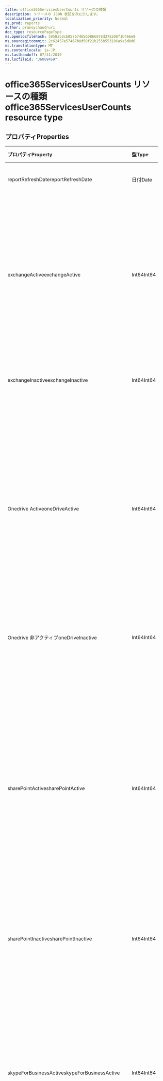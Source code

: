 ```yaml
---
title: office365ServicesUserCounts リソースの種類
description: リソースの JSON 表記を次に示します。
localization_priority: Normal
ms.prod: reports
author: pranoychaudhuri
doc_type: resourcePageType
ms.openlocfilehash: 5958ab3cb05767465b0866078d378208f1b466e9
ms.sourcegitcommit: 2c62457e57467b8d50f21b255b553106a9a5d8d6
ms.translationtype: MT
ms.contentlocale: ja-JP
ms.lasthandoff: 07/31/2019
ms.locfileid: "36009469"
---
```

# <a name="office365servicesusercounts-resource-type"></a><span data-ttu-id="82f14-103">office365ServicesUserCounts リソースの種類</span><span class="sxs-lookup"><span data-stu-id="82f14-103">office365ServicesUserCounts resource type</span></span>

## <a name="properties"></a><span data-ttu-id="82f14-104">プロパティ</span><span class="sxs-lookup"><span data-stu-id="82f14-104">Properties</span></span>

| <span data-ttu-id="82f14-105">プロパティ</span><span class="sxs-lookup"><span data-stu-id="82f14-105">Property</span></span>                 | <span data-ttu-id="82f14-106">型</span><span class="sxs-lookup"><span data-stu-id="82f14-106">Type</span></span>   | <span data-ttu-id="82f14-107">説明</span><span class="sxs-lookup"><span data-stu-id="82f14-107">Description</span></span>                              |
| :----------------------- | :----- | ---------------------------------------- |
| <span data-ttu-id="82f14-108">reportRefreshDate</span><span class="sxs-lookup"><span data-stu-id="82f14-108">reportRefreshDate</span></span>        | <span data-ttu-id="82f14-109">日付</span><span class="sxs-lookup"><span data-stu-id="82f14-109">Date</span></span>   | <span data-ttu-id="82f14-110">コンテンツの最新の日付。</span><span class="sxs-lookup"><span data-stu-id="82f14-110">The latest date of the content.</span></span>          |
| <span data-ttu-id="82f14-111">exchangeActive</span><span class="sxs-lookup"><span data-stu-id="82f14-111">exchangeActive</span></span>           | <span data-ttu-id="82f14-112">Int64</span><span class="sxs-lookup"><span data-stu-id="82f14-112">Int64</span></span>  | <span data-ttu-id="82f14-113">Exchange 上のアクティブなユーザーの数。</span><span class="sxs-lookup"><span data-stu-id="82f14-113">The number of active users on Exchange.</span></span> <span data-ttu-id="82f14-114">電子メールを読んだり、送信したりできるユーザーは、アクティブなユーザーであると見なされます。</span><span class="sxs-lookup"><span data-stu-id="82f14-114">Any user who can read and send email is considered an active user.</span></span> |
| <span data-ttu-id="82f14-115">exchangeInactive</span><span class="sxs-lookup"><span data-stu-id="82f14-115">exchangeInactive</span></span>         | <span data-ttu-id="82f14-116">Int64</span><span class="sxs-lookup"><span data-stu-id="82f14-116">Int64</span></span>  | <span data-ttu-id="82f14-117">Exchange 上の非アクティブなユーザーの数。</span><span class="sxs-lookup"><span data-stu-id="82f14-117">The number of inactive users on Exchange.</span></span> |
| <span data-ttu-id="82f14-118">Onedrive Active</span><span class="sxs-lookup"><span data-stu-id="82f14-118">oneDriveActive</span></span>           | <span data-ttu-id="82f14-119">Int64</span><span class="sxs-lookup"><span data-stu-id="82f14-119">Int64</span></span>  | <span data-ttu-id="82f14-120">OneDrive 上のアクティブなユーザーの数。</span><span class="sxs-lookup"><span data-stu-id="82f14-120">The number of active users on OneDrive.</span></span> <span data-ttu-id="82f14-121">ファイルを表示または編集したユーザー、内部または外部の共有ファイル、または同期したファイルは、アクティブなユーザーと見なされます。</span><span class="sxs-lookup"><span data-stu-id="82f14-121">Any user who viewed or edited files, shared files internally or externally, or synced files is considered an active user.</span></span> |
| <span data-ttu-id="82f14-122">Onedrive 非アクティブ</span><span class="sxs-lookup"><span data-stu-id="82f14-122">oneDriveInactive</span></span>         | <span data-ttu-id="82f14-123">Int64</span><span class="sxs-lookup"><span data-stu-id="82f14-123">Int64</span></span>  | <span data-ttu-id="82f14-124">OneDrive 上の非アクティブなユーザーの数。</span><span class="sxs-lookup"><span data-stu-id="82f14-124">The number of inactive users on OneDrive.</span></span> |
| <span data-ttu-id="82f14-125">sharePointActive</span><span class="sxs-lookup"><span data-stu-id="82f14-125">sharePointActive</span></span>         | <span data-ttu-id="82f14-126">Int64</span><span class="sxs-lookup"><span data-stu-id="82f14-126">Int64</span></span>  | <span data-ttu-id="82f14-127">SharePoint 上のアクティブなユーザーの数。</span><span class="sxs-lookup"><span data-stu-id="82f14-127">The number of active users on SharePoint.</span></span> <span data-ttu-id="82f14-128">ファイルを表示または編集したユーザー、内部または外部の共有ファイル、同期したファイル、または SharePoint ページを表示したユーザーは、アクティブなユーザーであると見なされます。</span><span class="sxs-lookup"><span data-stu-id="82f14-128">Any user who viewed or edited files, shared files internally or externally, synced files, or viewed SharePoint pages is considered an active user.</span></span> |
| <span data-ttu-id="82f14-129">sharePointInactive</span><span class="sxs-lookup"><span data-stu-id="82f14-129">sharePointInactive</span></span>       | <span data-ttu-id="82f14-130">Int64</span><span class="sxs-lookup"><span data-stu-id="82f14-130">Int64</span></span>  | <span data-ttu-id="82f14-131">SharePoint 上の非アクティブなユーザーの数。</span><span class="sxs-lookup"><span data-stu-id="82f14-131">The number of inactive users on SharePoint.</span></span> |
| <span data-ttu-id="82f14-132">skypeForBusinessActive</span><span class="sxs-lookup"><span data-stu-id="82f14-132">skypeForBusinessActive</span></span>   | <span data-ttu-id="82f14-133">Int64</span><span class="sxs-lookup"><span data-stu-id="82f14-133">Int64</span></span>  | <span data-ttu-id="82f14-134">Skype For Business 上のアクティブなユーザーの数。</span><span class="sxs-lookup"><span data-stu-id="82f14-134">The number of active users on Skype For Business.</span></span> <span data-ttu-id="82f14-135">電話会議に参加している、またはピアツーピアセッションに参加しているユーザーは、アクティブなユーザーと見なされます。</span><span class="sxs-lookup"><span data-stu-id="82f14-135">Any user who organized or participated in conferences, or joined peer-to-peer sessions is considered an active user.</span></span> |
| <span data-ttu-id="82f14-136">skypeForBusinessInactive</span><span class="sxs-lookup"><span data-stu-id="82f14-136">skypeForBusinessInactive</span></span> | <span data-ttu-id="82f14-137">Int64</span><span class="sxs-lookup"><span data-stu-id="82f14-137">Int64</span></span>  | <span data-ttu-id="82f14-138">Skype For Business で使用されていないユーザーの数。</span><span class="sxs-lookup"><span data-stu-id="82f14-138">The number of inactive users on Skype For Business.</span></span> |
| <span data-ttu-id="82f14-139">yammerActive</span><span class="sxs-lookup"><span data-stu-id="82f14-139">yammerActive</span></span>             | <span data-ttu-id="82f14-140">Int64</span><span class="sxs-lookup"><span data-stu-id="82f14-140">Int64</span></span>  | <span data-ttu-id="82f14-141">Yammer のアクティブなユーザーの数。</span><span class="sxs-lookup"><span data-stu-id="82f14-141">The number of active users on Yammer.</span></span> <span data-ttu-id="82f14-142">メッセージを投稿、閲覧、またはそのようにすることができるユーザーは、アクティブなユーザーと見なされます。</span><span class="sxs-lookup"><span data-stu-id="82f14-142">Any user who can post, read, or like messages is considered an active user.</span></span> |
| <span data-ttu-id="82f14-143">yammerInactive</span><span class="sxs-lookup"><span data-stu-id="82f14-143">yammerInactive</span></span>           | <span data-ttu-id="82f14-144">Int64</span><span class="sxs-lookup"><span data-stu-id="82f14-144">Int64</span></span>  | <span data-ttu-id="82f14-145">Yammer の非アクティブユーザーの数。</span><span class="sxs-lookup"><span data-stu-id="82f14-145">The number of inactive users on Yammer.</span></span>  |
| <span data-ttu-id="82f14-146">teamsActive</span><span class="sxs-lookup"><span data-stu-id="82f14-146">teamsActive</span></span>              | <span data-ttu-id="82f14-147">Int64</span><span class="sxs-lookup"><span data-stu-id="82f14-147">Int64</span></span>  | <span data-ttu-id="82f14-148">Microsoft Teams のアクティブなユーザーの数。</span><span class="sxs-lookup"><span data-stu-id="82f14-148">The number of active users on Microsoft Teams.</span></span> <span data-ttu-id="82f14-149">チームチャネルでメッセージを投稿したユーザー、プライベートチャットセッションでメッセージを送信したユーザー、または会議または通話に参加したユーザーは、アクティブなユーザーであると見なされます。</span><span class="sxs-lookup"><span data-stu-id="82f14-149">Any user who posted messages in team channels, sent messages in private chat sessions, or participated in meetings or calls is considered an active user.</span></span> |
| <span data-ttu-id="82f14-150">teamsInactive</span><span class="sxs-lookup"><span data-stu-id="82f14-150">teamsInactive</span></span>            | <span data-ttu-id="82f14-151">Int64</span><span class="sxs-lookup"><span data-stu-id="82f14-151">Int64</span></span>  | <span data-ttu-id="82f14-152">Microsoft Teams の非アクティブなユーザーの数。</span><span class="sxs-lookup"><span data-stu-id="82f14-152">The number of inactive users on Microsoft Teams.</span></span>     |
| <span data-ttu-id="82f14-153">office365Active</span><span class="sxs-lookup"><span data-stu-id="82f14-153">office365Active</span></span>          | <span data-ttu-id="82f14-154">Int64</span><span class="sxs-lookup"><span data-stu-id="82f14-154">Int64</span></span>  | <span data-ttu-id="82f14-155">Office 365 上のアクティブユーザーの数。</span><span class="sxs-lookup"><span data-stu-id="82f14-155">The number of active users on Office 365.</span></span>   |
| <span data-ttu-id="82f14-156">office365Inactive</span><span class="sxs-lookup"><span data-stu-id="82f14-156">office365Inactive</span></span>        | <span data-ttu-id="82f14-157">Int64</span><span class="sxs-lookup"><span data-stu-id="82f14-157">Int64</span></span>  | <span data-ttu-id="82f14-158">Office 365 の非アクティブなユーザーの数。</span><span class="sxs-lookup"><span data-stu-id="82f14-158">The number of inactive users on Office 365.</span></span>     |
| <span data-ttu-id="82f14-159">reportPeriod</span><span class="sxs-lookup"><span data-stu-id="82f14-159">reportPeriod</span></span>             | <span data-ttu-id="82f14-160">String</span><span class="sxs-lookup"><span data-stu-id="82f14-160">String</span></span> | <span data-ttu-id="82f14-161">レポートの対象となる日数を指定します。</span><span class="sxs-lookup"><span data-stu-id="82f14-161">The number of days the report covers.</span></span>    |

## <a name="json-representation"></a><span data-ttu-id="82f14-162">JSON 表記</span><span class="sxs-lookup"><span data-stu-id="82f14-162">JSON representation</span></span>

<span data-ttu-id="82f14-163">リソースの JSON 表記を次に示します。</span><span class="sxs-lookup"><span data-stu-id="82f14-163">The following is a JSON representation of the resource.</span></span>

<!-- {
  "blockType": "resource",
  "@odata.type": "microsoft.graph.office365ServicesUserCounts"
} -->

```json
{
  "reportRefreshDate": "Date", 
  "exchangeActive": 1024, 
  "exchangeInactive": 1024, 
  "oneDriveActive": 1024, 
  "oneDriveInactive": 1024, 
  "sharePointActive": 1024, 
  "sharePointInactive": 1024, 
  "skypeForBusinessActive": 1024, 
  "skypeForBusinessInactive": 1024, 
  "yammerActive": 1024, 
  "yammerInactive": 1024, 
  "teamsActive": 1024, 
  "teamsInactive": 1024, 
  "office365Active": 1024,
  "office365Inactive": 1024,
  "reportPeriod": "String"
}
```
